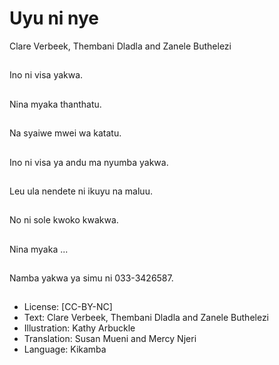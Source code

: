 # Uyu ni nye
Clare Verbeek, Thembani
Dladla and Zanele
Buthelezi

##
Ino ni visa yakwa.


##
Nina myaka thanthatu.


##
Na syaiwe mwei wa
katatu.


##
Ino ni visa ya andu ma
nyumba yakwa.


##
Leu ula nendete ni
ikuyu na maluu.


##
No ni sole kwoko
kwakwa.


##
Nina myaka ...


##
Namba yakwa ya simu
ni 033-3426587.


##
* License: [CC-BY-NC]
* Text: Clare Verbeek, Thembani Dladla and Zanele
Buthelezi
* Illustration: Kathy Arbuckle
* Translation: Susan Mueni and Mercy Njeri
* Language: Kikamba

